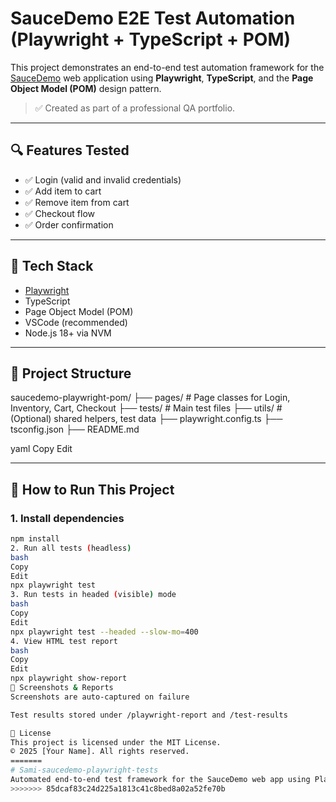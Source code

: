 
# SauceDemo E2E Test Automation (Playwright + TypeScript + POM)

This project demonstrates an end-to-end test automation framework for the [SauceDemo](https://www.saucedemo.com/) web application using **Playwright**, **TypeScript**, and the **Page Object Model (POM)** design pattern.

> ✅ Created as part of a professional QA portfolio.

---

## 🔍 Features Tested

- ✅ Login (valid and invalid credentials)
- ✅ Add item to cart
- ✅ Remove item from cart
- ✅ Checkout flow
- ✅ Order confirmation

---

## 🧱 Tech Stack

- [Playwright](https://playwright.dev/)
- TypeScript
- Page Object Model (POM)
- VSCode (recommended)
- Node.js 18+ via NVM

---

## 📁 Project Structure

saucedemo-playwright-pom/
├── pages/ # Page classes for Login, Inventory, Cart, Checkout
├── tests/ # Main test files
├── utils/ # (Optional) shared helpers, test data
├── playwright.config.ts
├── tsconfig.json
├── README.md

yaml
Copy
Edit



---

## 🚀 How to Run This Project

### 1. Install dependencies

```bash
npm install
2. Run all tests (headless)
bash
Copy
Edit
npx playwright test
3. Run tests in headed (visible) mode
bash
Copy
Edit
npx playwright test --headed --slow-mo=400
4. View HTML test report
bash
Copy
Edit
npx playwright show-report
📸 Screenshots & Reports
Screenshots are auto-captured on failure

Test results stored under /playwright-report and /test-results

📄 License
This project is licensed under the MIT License.
© 2025 [Your Name]. All rights reserved.
=======
# Sami-saucedemo-playwright-tests
Automated end-to-end test framework for the SauceDemo web app using Playwright, TypeScript, and Page Object Model. Part of a professional QA portfolio.
>>>>>>> 85dcaf83c24d225a1813c41c8bed8a02a52fe70b
